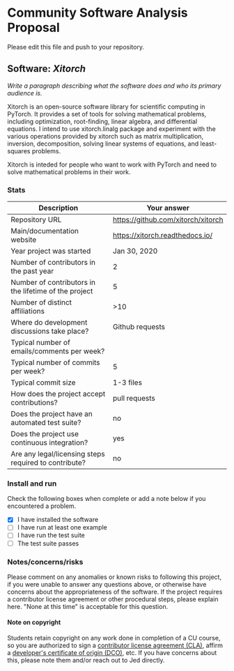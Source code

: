 # Community Software Analysis Proposal
Please edit this file and push to your repository.

## Software: *Xitorch*

*Write a paragraph describing what the software does and who its
primary audience is.*

Xitorch is an open-source software library for scientific computing in PyTorch. It provides a set of tools for solving mathematical problems, including optimization, root-finding, linear algebra, and differential equations. I intend to use xitorch.linalg package and experiment with the various operations provided by xitorch such as matrix multiplication, inversion, decomposition, solving linear systems of equations, and least-squares problems.

Xitorch is inteded for people who want to work with PyTorch and need to solve mathematical problems in their work.

### Stats

| Description | Your answer |
|---------|-----------|
| Repository URL |  https://github.com/xitorch/xitorch  |
| Main/documentation website |   https://xitorch.readthedocs.io/  |
| Year project was started | Jan 30, 2020  |
| Number of contributors in the past year | 2 |
| Number of contributors in the lifetime of the project |  5 |
| Number of distinct affiliations | >10 |
| Where do development discussions take place? | Github requests  |
| Typical number of emails/comments per week? |   |
| Typical number of commits per week? | 5 |
| Typical commit size | 1-3 files |
| How does the project accept contributions? |  pull requests   |
| Does the project have an automated test suite? | no |
| Does the project use continuous integration? | yes |
| Are any legal/licensing steps required to contribute? | no |

### Install and run

Check the following boxes when complete or add a note below if you
encountered a problem.

- [X] I have installed the software
- [ ] I have run at least one example
- [ ] I have run the test suite
- [ ] The test suite passes

### Notes/concerns/risks

Please comment on any anomalies or known risks to following this
project, if you were unable to answer any questions above, or
otherwise have concerns about the appropriateness of the software.  If
the project requires a contributor license agreement or other
procedural steps, please explain here.  "None at this time" is
acceptable for this question.

#### Note on copyright
Students retain copyright on any work done in completion of a CU
course, so you are authorized to sign a [contributor license
agreement (CLA)](https://en.wikipedia.org/wiki/Contributor_License_Agreement),
affirm a [developer's certificate of
origin (DCO)](https://en.wikipedia.org/wiki/Developer_Certificate_of_Origin),
etc.  If you have concerns about this, please note them and/or reach
out to Jed directly.
